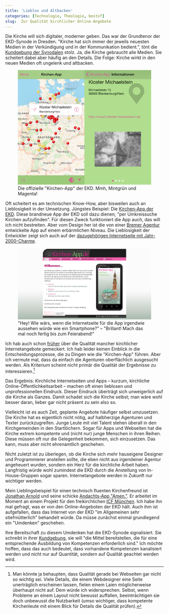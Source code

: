 ```yaml
---
title: 'Lieblos und Altbacken'
categories: [Technologie, Theologie, bestof]
slug:  Zur Qualität kirchlicher Online-Angebote
---
```


Die Kirche will sich digitaler, moderner geben. Das war der Grundtenor der EKD-Synode in Dresden. "Kirche hat sich immer der jeweils neuesten Medien in der Verkündigung und in der Kommunikation bedient.", tönt die [Kundgebung der Synodalen](http://ekd.de/synode2014/schwerpunktthema/beschluss_kundgebung.html) stolz. Ja, die Kirche gebraucht alle Medien. Sie scheitert dabei aber häufig an den Details. Die Folge: Kirche wirkt in den neuen Medien oft ungelenk und altbacken.

<figure><img src='/images/kirchenapp.png' /><figcaption>Die offizielle "Kirchen-App" der EKD. Mmh, Mintgrün und Magenta!</figcaption></figure>

Oft scheitert es am technischen Know-How, aber bisweilen auch an Lieblosigkeit in der Umsetzung. Jüngstes Beispiel: Die [Kirchen-App der EKD](http://www.ekd.de/kirchenapp/). Diese brandneue App der EKD soll dazu dienen, "per Umkreissuche Kirchen aufzufinden". Für diesen Zweck funktioniert die App auch, das will ich nicht bestreiten. Aber vom Design her ist die von einer [Bremer Agentur](http://www.neusta-ms.de) entwickelte App auf einem erbärmlichen Niveau. Die Lieblosigkeit der Entwickler zeigt sich auch auf der [dazugehörigen Internetseite mit Jahr-2000-Charme](http://www.ekd.de/kirchenapp/).

<figure><img src='/images/kirchenapp-de.png' /><figcaption>"Hey! Wie wärs, wenn die Internetseite für die App irgendwie aussehen würde wie ein Smartphone?" – "Brillant! Mach das mal noch fertig bis zum Feierabend!"</figcaption></figure>

Ich hab auch schon [früher](http://moehrenzahn.de/bigs-online/) über die Qualität mancher kirchlicher Internetangebote gemeckert. Ich hab leider keinen Einblick in die Entscheidungsprozesse, die zu Dingen wie die "Kirchen-App" führen. Aber ich vermute mal, dass da einfach die Agenturen oberflächlich ausgesucht werden. Als Kriterium scheint nicht primär die Qualität der Ergebnisse zu interessieren.[^3]

[^3]: Man könnte ja behaupten, dass Qualität gerade bei Webseiten gar nicht so wichtig sei. Viele Details, die einem Webdesigner eine Seite unerträglich erscheinen lassen, fielen einem Laien möglicherweise überhaupt nicht auf. Dem würde ich widersprechen. Selbst, wenn Probleme an einem Layout nicht bewusst auffallen, beeinträchtigen sie doch unbewusst die Nutzbarkeit (umso wichtiger, dass kompetente Kirchenleute mit einem Blick für Details die Qualität prüfen).

Das Ergebnis: Kirchliche Internetseiten und Apps – kurzum, kirchliche Online-Öffentlichkeitsarbeit – machen oft einen lieblosen und unprofessionellen Eindruck. Dieser Eindruck überträgt sich unweigerlich auf die Kirche als Ganzes. Damit schadet sich die Kirche selbst; man wäre wohl besser daran, lieber gar nicht präsent zu sein also so.

Vielleicht ist es auch Zeit, geplante Angebote häufiger selbst umzusetzen. Die Kirche hat es eigentlich nicht nötig, auf halbherzige Agenturen und Texter zurückzugreifen. Junge Leute mit viel Talent stehen überall in den Kirchgemeinden in den Startlöchern. Sogar für Apps und Webseiten hat die Kirche extrem kompetente und (nicht nur) junge Menschen in ihren Reihen. Diese müssen oft nur die Gelegenheit bekommen, sich einzusetzen. Das kann, muss aber nicht ehrenamtlich geschehen.

Nicht zuletzt ist zu überlegen, ob die Kirche sich mehr hauseigene Designer und Programmierer anstellen sollte, die eben nicht aus irgendeiner Agentur angeheuert wurden, sondern ein Herz für die kirchliche Arbeit haben. Langfristig würde wohl zumindest die EKD durch die Anstellung von In-House-Gruppen sogar sparen. Internetangebote werden in Zukunft nur wichtiger werden.

Mein Lieblingsbeispiel für einen technisch fluenten Kirchenfreund ist [Jonathan Arnold](https://twitter.com/servusjon) und seine schicke [Andachts-App "Amen."](https://itunes.apple.com/de/app/amen./id656198091?mt=8). Er arbeitet im Moment an einem Projekt für den freikirchlichen [ICF München](https://www.icf-muenchen.de). Ich habe ihn mal gefragt, was er von den Online-Angeboten der EKD hält. Auch ihm ist aufgefallen, dass das Internet von der EKD "im Allgemeinen sehr stiefmütterlich" behandelt würde. Da müsse zunächst einmal grundlegend ein "Umdenken" geschehen. 

Ihre Bereitschaft zu diesem Umdenken hat die EKD-Synode signalisiert. Sie schreibt in ihrer [Kundgebung](http://ekd.de/synode2014/schwerpunktthema/beschluss_kundgebung.html), sie will "die Mittel bereitstellen, die für eine entsprechende Ausbildung von Kompetenzen erforderlich sind." Ich möchte hoffen, dass das auch bedeutet, dass vorhandene Kompetenzen kanalisiert werden und nicht nur auf Quantität, sondern auf Qualität geachtet werden wird.